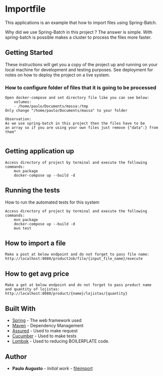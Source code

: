 # Importfile

This applications is an example that how to import files using Spring-Batch.

Why did we use Spring-Batch in this project ?
    The answer is simple. With spring-batch is possible makes a cluster to process the files more faster.
    

## Getting Started

These instructions will get you a copy of the project up and running on your local machine for development and testing purposes. See deployment for notes on how to deploy the project on a live system.

### How to configure folder of files that it is going to be processed

```
Open docker-compose and set directory file like you can see below:
    volumes:
    - /home/paulo/Documents/massa:/tmp 
Only change "/home/paulo/Documents/massa" to your folder

Observation:
As we use spring-batch in this project then the files have to be 
an array so if you are using your own files just remove {"data":} from them"
     
```
## Getting application up
```
Access directory of project by terminal and execute the following commands:
    mvn package
    docker-compose up --build -d
```

## Running the tests

How to run the automated tests for this system


```
Access directory of project by terminal and execute the following commands:
    mvn package
    docker-compose up --build -d
    mvn test
```

## How to import a file
```
Make a post at below endpoint and do not forget to pass file name:
http://localhost:8080/productJob/file/{input_file_name}/execute

```

## How to get avg price 
```
Make a get at below endpoint and do not forget to pass product name and quantity of lojistas:
http://localhost:8080/product/{name}/lojistas/{quantity}

```


## Built With

* [Spring](https://spring.io/guides)        - The web framework used
* [Maven](https://maven.apache.org/)        - Dependency Management
* [Assured](http://rest-assured.io/)        - Used to make request
* [Cucumber](https://cucumber.io/)          - Used to make tests
* [Lombok](https://projectlombok.org/)     - Used to reducing BOILERPLATE code.

## Author

* **Paulo Augusto**  - *Initial work* - [fileimport](https://github.com/paulo3425/fileimport)





